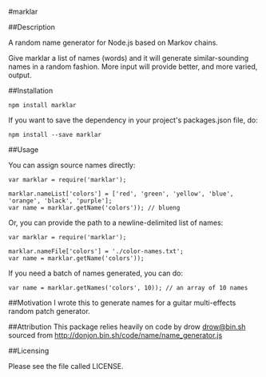 #marklar

##Description

A random name generator for Node.js based on Markov chains.

Give marklar a list of names (words) and it will generate similar-sounding names in a random fashion. More input will provide better, and more varied, output.


##Installation

`npm install marklar`

If you want to save the dependency in your project's packages.json file, do:

`npm install --save marklar`


##Usage

You can assign source names directly:
```
var marklar = require('marklar');

marklar.nameList['colors'] = ['red', 'green', 'yellow', 'blue', 'orange', 'black', 'purple'];
var name = marklar.getName('colors')); // blueng
```
Or, you can provide the path to a newline-delimited list of names:
```
var marklar = require('marklar');

marklar.nameFile['colors'] = './color-names.txt';
var name = marklar.getName('colors'));
```

If you need a batch of names generated, you can do:

`var name = marklar.getNames('colors', 10)); // an array of 10 names`

##Motivation
I wrote this to generate names for a guitar multi-effects random patch generator.

##Attribution
This package relies heavily on code by drow <drow@bin.sh> sourced from http://donjon.bin.sh/code/name/name_generator.js

##Licensing

  Please see the file called LICENSE.



